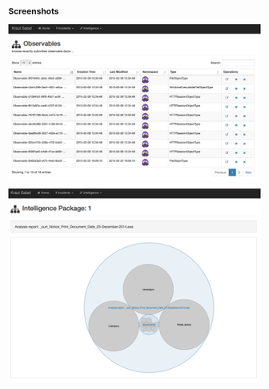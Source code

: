 ### Screenshots

![Observables Overview](obs-overview.png)

![Test Package Visualization](pack_visu.png)
